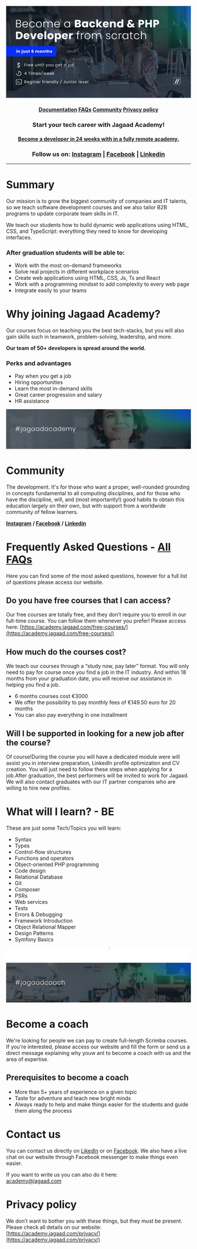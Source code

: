 <center>

<img src="./images/top-banner.jpg">

#### [Documentation]()  [FAQs]()  [Community]() [Privacy policy]()

### Start your tech career with Jagaad Academy!

#### [Become a developer in 24 weeks with in a fully remote academy.]()

### Follow us on: [Instagram](https://www.instagram.com/academyjagaad/) | [Facebook](https://www.facebook.com/JagaadAcademy) | [Linkedin](https://www.linkedin.com/school/jagaad-academy/)

---

</center>

# Summary

Our mission is to grow the biggest community of companies and IT talents, so we teach software development courses and we also tailor B2B programs to update corporate team skills in IT.  

We teach our students how to build dynamic web applications using HTML, CSS, and TypeScript: everything they need to know for developing interfaces.

### After graduation students will be able to:

- Work with the most on-demand frameworks
- Solve real projects in different workplace scenarios
- Create web applications using HTML, CSS, Js, Ts and React
- Work with a programming mindset to add complexity to every web page
- Integrate easily to your teams

# Why joining Jagaad Academy?

Our courses focus on teaching you the best tech-stacks, but you will also gain skills such in teamwork, problem-solving, leadership, and more.  

**Our team of 50+ developers is spread around the world.**

### Perks and advantages

- Pay when you get a job
- Hiring opportunities
- Learn the most in-demand skills
- Great career progression and salary
- HR assistance

<img src="./images/hashtag-jagaad-academy.png">

# Community

The development. It's for those who want a proper, well-rounded grounding in concepts fundamental to all computing disciplines, and for those who have the discipline, will, and (most importantly!) good habits to obtain this education largely on their own, but with support from a worldwide community of fellow learners.

**[Instagram](https://www.instagram.com/academyjagaad/)  / [Facebook](https://www.facebook.com/JagaadAcademy) / [Linkedin](https://www.linkedin.com/school/jagaad-academy/)**

# Frequently Asked Questions - [All FAQs](https://academy.jagaad.com/faq/)

Here you can find some of the most asked questions, however for a full list of questions please access our website.

## Do you have free courses that I can access?

Our free courses are totally free, and they don’t require you to enroll in our full-time course. You can follow them whenever you prefer! Please access here: [https://academy.jagaad.com/free-courses/](https://academy.jagaad.com/free-courses/)

## How much do the courses cost?

We teach our courses through a “study now, pay later” format. You will only need to pay for course once you find a job in the IT industry. And within 18 months from your graduation date, you will receive our assistance in helping you find a job.

- 6 months courses cost €3000
- We offer the possibility to pay monthly fees of €149.50 euro for 20 months
- You can also pay everything in one installment

## Will I be supported in looking for a new job after the course?

Of course!During the course you will have a dedicated module were will assist you in interview preparation, LinkedIn profile optimization and CV creation. You will just need to follow these steps when applying for a job.After graduation, the best performers will be invited to work for Jagaad. We will also contact graduates with our IT partner companies who are willing to hire new profiles.

# What will I learn? - BE

These are just some Tech/Topics you will learn:

- Syntax
- Types
- Control-flow structures
- Functions and operators
- Object-oriented PHP programming
- Code design
- Relational Database
- Git
- Composer
- PSRs
- Web services
- Tests
- Errors & Debugging
- Framework Introduction
- Object Relational Mapper
- Design Patterns
- Symfony Basics

<img src="./images/hashtag-jagaad-coach.png">

# Become a coach

We're looking for people we can pay to create full-length Scrimba courses. If you're interested, please access our website and fill the form or send us a direct message explaining why youw ant to become a coach with us and the area of expertise.

## Prerequisites to become a coach

- More than 5+ years of experience on a given topic
- Taste for adventure and teach new bright minds
- Always ready to help and make things easier for the students and guide them along the process

# Contact us

You can contact us directly on [LikedIn](https://www.linkedin.com/school/jagaad-academy/) or on [Facebook](https://www.facebook.com/JagaadAcademy). We also have a live chat on our website through Facebook messenger to make things even easier.  

If you want to write us you can also do it here:  
[academy@jagaad.com](mailto:academy@jagaad.com)

# Privacy policy

We don’t want to bother you with these things, but they must be present.  
Please check all details on our website: [https://academy.jagaad.com/privacy/](https://academy.jagaad.com/privacy/)
